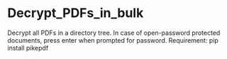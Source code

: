 # Decrypt_PDFs_in_bulk
Decrypt all PDFs in a directory tree. In case of open-password protected documents, press enter when prompted for password. 
Requirement: pip install pikepdf
